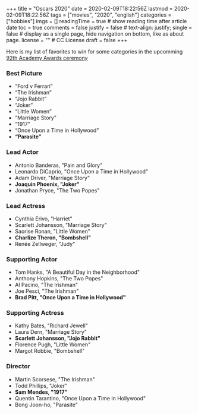 +++
title = "Oscars 2020"
date = 2020-02-09T18:22:56Z
lastmod = 2020-02-09T18:22:56Z
tags = ["movies", "2020", "english"]
categories = ["hobbies"]
imgs = []
readingTime = true  # show reading time after article date
toc = true
comments = false
justify = false  # text-align: justify;
single = false  # display as a single page, hide navigation on bottom, like as about page.
license = ""  # CC License
draft = false
+++

Here is my list of favorites to win for some categories in the upcomming [92th Academy Awards ceremony](https://www.oscars.org/oscars/ceremonies/2020)

### Best Picture

* “Ford v Ferrari”
* “The Irishman”
* “Jojo Rabbit”
* “Joker”
* “Little Women”
* “Marriage Story”
* “1917”
* “Once Upon a Time in Hollywood”
* __“Parasite”__

### Lead Actor

* Antonio Banderas, "Pain and Glory"
* Leonardo DiCaprio, "Once Upon a Time in Hollywood"
* Adam Driver, "Marriage Story"
* __Joaquin Phoenix, "Joker"__
* Jonathan Pryce, "The Two Popes"

### Lead Actress

* Cynthia Erivo, "Harriet"
* Scarlett Johansson, "Marriage Story"
* Saorise Ronan, "Little Women"
* __Charlize Theron, "Bombshell"__
* Renée Zellweger, "Judy"

### Supporting Actor

* Tom Hanks, "A Beautiful Day in the Neighborhood"
* Anthony Hopkins, "The Two Popes"
* Al Pacino, "The Irishman"
* Joe Pesci, "The Irishman"
* __Brad Pitt, "Once Upon a Time in Hollywood"__

### Supporting Actress

* Kathy Bates, "Richard Jewell"
* Laura Dern, "Marriage Story"
* __Scarlett Johansson, "Jojo Rabbit"__
* Florence Pugh, "Little Women"
* Margot Robbie, "Bombshell"

### Director

* Martin Scorsese, "The Irishman"
* Todd Phillips, "Joker"
* __Sam Mendes, "1917"__
* Quentin Tarantino, "Once Upon a Time in Hollywood"
* Bong Joon-ho, "Parasite"
